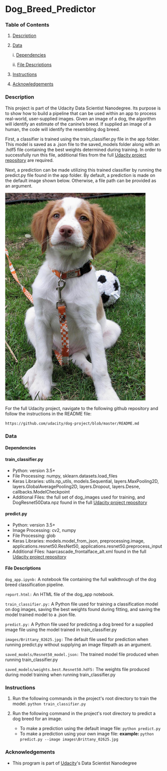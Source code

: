 # Dog_Breed_Predictor
[//]: # (Image References)

[image1]: /images/Brittany_02625.jpg "Default Image"

### Table of Contents
1. [Description](#description)

2. [Data](#data)

    i. [Dependencies](#dependencies)
        
    ii. [File Descriptions](#files)
        
3. [Instructions](#instructions)

4. [Acknowledgements](#acknowledgements)


### Description <a name="description"></a>

This project is part of the Udacity Data Scientist Nanodegree. Its purpose is to show how to build a pipeline that can be used within an app to process real-world, user-supplied images.  Given an image of a dog, the algorithm will identify an estimate of the canine’s breed.  If supplied an image of a human, the code will identify the resembling dog breed.

First, a classifier is trained using the train_classifier.py file in the app folder. This model is saved as a .json file to the saved_models folder along with an .hdf5 file containing the best weights determined during training. In order to successfully run this file, additional files from the full [Udacity project repository](https://github.com/udacity/dog-project/) are required.

Next, a prediction can be made utilizing this trained classifier by running the predict.py file found in the app folder. By default, a prediction is made on the default image shown below. Otherwise, a file path can be provided as an argument.

![Default Image][image1]

For the full Udacity project, navigate to the following github repository and follow the instructions in the README file:
```	
https://github.com/udacity/dog-project/blob/master/README.md
```
### Data <a name="data"></a>

#### Dependencies <a name="dependencies"></a>
#### train_classifier.py
* Python: version 3.5+
* File Processing: numpy, sklearn.datasets.load_files
* Keras Libraries: utils.np_utils, models.Sequential, layers.MaxPooling2D, layers.GlobalAveragePooling2D, layers.Dropout, layers.Desne, callbacks.ModelCheckpoint
* Additional Files: the full set of dog_images used for training, and DogResnet50Data.npz found in the full [Udacity project repository](https://github.com/udacity/dog-project/)

#### predict.py
* Python: version 3.5+
* Image Processing: cv2, numpy
* File Processing: glob
* Keras Libraries: models.model_from_json, preprocessing.image, applications.resnet50.ResNet50, applications.resnet50.preprocess_input
* Additional Files: haarcascade_frontalface_alt.xml found in the full [Udacity project repository](https://github.com/udacity/dog-project/)


#### File Descriptions <a name="files"></a>
`dog_app.ipynb:` A notebook file containing the full walkthrough of the dog breed classification pipeline.

`report.html:` An HTML file of the dog_app notebook.

`train_classifier.py:` A Python file used for training a classification model on dog images, saving the best weights found during fitting, and saving the model trained model to a .json file.

`predict.py:` A Python file used for predicting a dog breed for a supplied image file using the model trained in train_classifier.py

`images/Brittany_02625.jpg:` The default file used for prediction when running predict.py without supplying an image filepath as an argument.

`saved_models/Resnet50_model.json:` The trained model file produced when running train_classifier.py

`saved_models/weights.best.Resnet50.hdf5:` The weights file produced during model training when running train_classifier.py


### Instructions <a name="instructions"></a>
1. Run the following commands in the project's root directory to train the model.
	`python train_classifier.py`

2. Run the following command in the project's root directory to predict a dog breed for an image.
	- To make a prediction using the default image file: 
		`python predict.py`
	- To make a prediction using your own image file: 
		**example:** `python predict.py --image images\Brittany_02625.jpg`
		

### Acknowledgements<a name="acknowledgements"></a>
* This program is part of [Udacity](https://www.udacity.com/)'s Data Scientist Nanodegree
